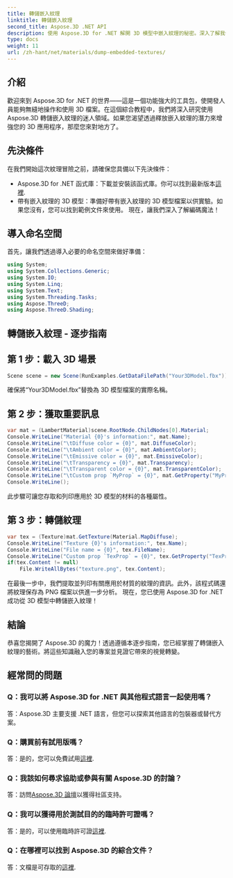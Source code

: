 ```yaml
---
title: 轉儲嵌入紋理
linktitle: 轉儲嵌入紋理
second_title: Aspose.3D .NET API
description: 使用 Aspose.3D for .NET 解開 3D 模型中嵌入紋理的秘密。深入了解我們的無縫集成分步指南。立即下載免費試用版！
type: docs
weight: 11
url: /zh-hant/net/materials/dump-embedded-textures/
---
```

## 介紹
歡迎來到 Aspose.3D for .NET 的世界——這是一個功能強大的工具包，使開發人員能夠無縫地操作和使用 3D 檔案。在這個綜合教程中，我們將深入研究使用 Aspose.3D 轉儲嵌入紋理的迷人領域。如果您渴望透過釋放嵌入紋理的潛力來增強您的 3D 應用程序，那麼您來對地方了。
## 先決條件
在我們開始這次紋理冒險之前，請確保您具備以下先決條件：
-  Aspose.3D for .NET 函式庫：下載並安裝該函式庫。你可以找到最新版本[這裡](https://releases.aspose.com/3d/net/).
- 帶有嵌入紋理的 3D 模型：準備好帶有嵌入紋理的 3D 模型檔案以供實驗。如果您沒有，您可以找到範例文件來使用。
現在，讓我們深入了解編碼魔法！
## 導入命名空間
首先，讓我們透過導入必要的命名空間來做好準備：
```csharp
using System;
using System.Collections.Generic;
using System.IO;
using System.Linq;
using System.Text;
using System.Threading.Tasks;
using Aspose.ThreeD;
using Aspose.ThreeD.Shading;
```
## 轉儲嵌入紋理 - 逐步指南

## 第 1 步：載入 3D 場景
```csharp
Scene scene = new Scene(RunExamples.GetDataFilePath("Your3DModel.fbx"));
```
確保將“Your3DModel.fbx”替換為 3D 模型檔案的實際名稱。
## 第 2 步：獲取重要訊息
```csharp
var mat = (LambertMaterial)scene.RootNode.ChildNodes[0].Material;
Console.WriteLine("Material {0}'s information:", mat.Name);
Console.WriteLine("\tDiffuse color = {0}", mat.DiffuseColor);
Console.WriteLine("\tAmbient color = {0}", mat.AmbientColor);
Console.WriteLine("\tEmissive color = {0}", mat.EmissiveColor);
Console.WriteLine("\tTransparency = {0}", mat.Transparency);
Console.WriteLine("\tTransparent color = {0}", mat.TransparentColor);
Console.WriteLine("\tCustom prop `MyProp` = {0}", mat.GetProperty("MyProp"));
Console.WriteLine();
```
此步驟可讓您存取和列印應用於 3D 模型的材料的各種屬性。
## 第 3 步：轉儲紋理
```csharp
var tex = (Texture)mat.GetTexture(Material.MapDiffuse);
Console.WriteLine("Texture {0}'s information:", tex.Name);
Console.WriteLine("File name = {0}", tex.FileName);
Console.WriteLine("Custom prop `TexProp` = {0}", tex.GetProperty("TexProp"));
if(tex.Content != null)
    File.WriteAllBytes("texture.png", tex.Content);
```
在最後一步中，我們提取並列印有關應用於材質的紋理的資訊。此外，該程式碼還將紋理保存為 PNG 檔案以供進一步分析。
現在，您已使用 Aspose.3D for .NET 成功從 3D 模型中轉儲嵌入紋理！
## 結論
恭喜您揭開了 Aspose.3D 的魔力！透過遵循本逐步指南，您已經掌握了轉儲嵌入紋理的藝術。將這些知識融入您的專案並見證它帶來的視覺轉變。
## 經常問的問題

### Q：我可以將 Aspose.3D for .NET 與其他程式語言一起使用嗎？
答：Aspose.3D 主要支援 .NET 語言，但您可以探索其他語言的包裝器或替代方案。
### Q：購買前有試用版嗎？
答：是的，您可以免費試用[這裡](https://releases.aspose.com/).
### Q：我該如何尋求協助或參與有關 Aspose.3D 的討論？
答：訪問[Aspose.3D 論壇](https://forum.aspose.com/c/3d/18)以獲得社區支持。
### Q：我可以獲得用於測試目的的臨時許可證嗎？
答：是的，可以使用臨時許可證[這裡](https://purchase.aspose.com/temporary-license/).
### Q：在哪裡可以找到 Aspose.3D 的綜合文件？
答：文檔是可存取的[這裡](https://reference.aspose.com/3d/net/).